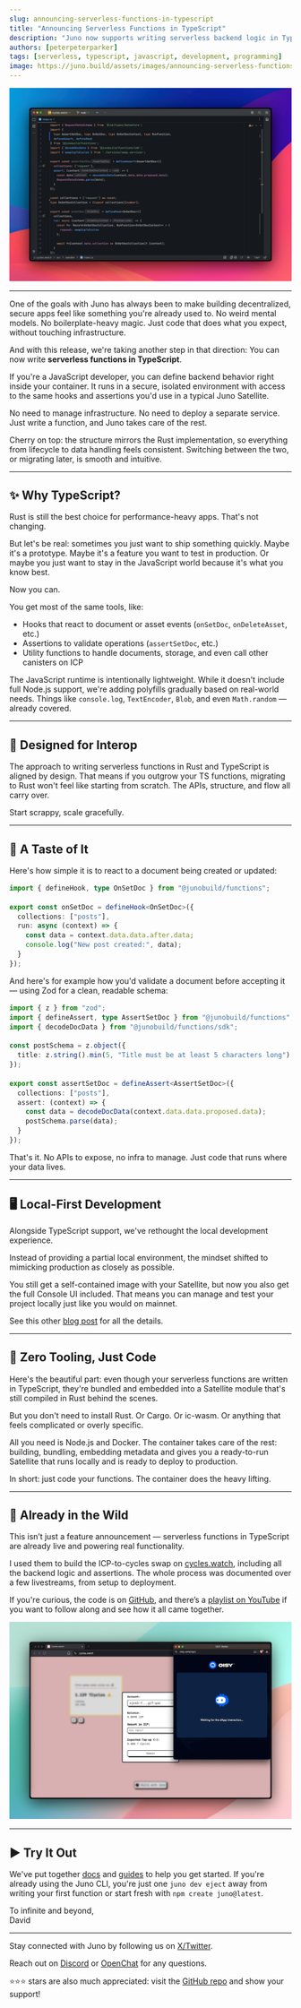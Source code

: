 ```yaml
---
slug: announcing-serverless-functions-in-typescript
title: "Announcing Serverless Functions in TypeScript"
description: "Juno now supports writing serverless backend logic in TypeScript. Define hooks and assertions in the language you already use, without deploying separate infrastructure."
authors: [peterpeterparker]
tags: [serverless, typescript, javascript, development, programming]
image: https://juno.build/assets/images/announcing-serverless-functions-in-typescript-0c3a8c1d217b5d622a7f52e6364716f8.png
---
```


![](announcing-serverless-functions-in-typescript.png)

---

One of the goals with Juno has always been to make building decentralized, secure apps feel like something you're already used to. No weird mental models. No boilerplate-heavy magic. Just code that does what you expect, without touching infrastructure.

And with this release, we're taking another step in that direction:
You can now write **serverless functions in TypeScript**.

If you're a JavaScript developer, you can define backend behavior right inside your container. It runs in a secure, isolated environment with access to the same hooks and assertions you'd use in a typical Juno Satellite.

No need to manage infrastructure. No need to deploy a separate service. Just write a function, and Juno takes care of the rest.

Cherry on top: the structure mirrors the Rust implementation, so everything from lifecycle to data handling feels consistent. Switching between the two, or migrating later, is smooth and intuitive.

---

## ✨ Why TypeScript?

Rust is still the best choice for performance-heavy apps. That's not changing.

But let's be real: sometimes you just want to ship something quickly. Maybe it's a prototype. Maybe it's a feature you want to test in production. Or maybe you just want to stay in the JavaScript world because it's what you know best.

Now you can.

You get most of the same tools, like:

- Hooks that react to document or asset events (`onSetDoc`, `onDeleteAsset`, etc.)
- Assertions to validate operations (`assertSetDoc`, etc.)
- Utility functions to handle documents, storage, and even call other canisters on ICP

The JavaScript runtime is intentionally lightweight. While it doesn't include full Node.js support, we're adding polyfills gradually based on real-world needs. Things like `console.log`, `TextEncoder`, `Blob`, and even `Math.random` — already covered.

---

## 🔁 Designed for Interop

The approach to writing serverless functions in Rust and TypeScript is aligned by design. That means if you outgrow your TS functions, migrating to Rust won't feel like starting from scratch. The APIs, structure, and flow all carry over.

Start scrappy, scale gracefully.

---

## 👀 A Taste of It

Here's how simple it is to react to a document being created or updated:

```typescript
import { defineHook, type OnSetDoc } from "@junobuild/functions";

export const onSetDoc = defineHook<OnSetDoc>({
  collections: ["posts"],
  run: async (context) => {
    const data = context.data.data.after.data;
    console.log("New post created:", data);
  }
});
```

And here's for example how you'd validate a document before accepting it — using Zod for a clean, readable schema:

```typescript
import { z } from "zod";
import { defineAssert, type AssertSetDoc } from "@junobuild/functions";
import { decodeDocData } from "@junobuild/functions/sdk";

const postSchema = z.object({
  title: z.string().min(5, "Title must be at least 5 characters long")
});

export const assertSetDoc = defineAssert<AssertSetDoc>({
  collections: ["posts"],
  assert: (context) => {
    const data = decodeDocData(context.data.data.proposed.data);
    postSchema.parse(data);
  }
});
```

That's it. No APIs to expose, no infra to manage. Just code that runs where your data lives.

---

## 🖥️ Local-First Development

Alongside TypeScript support, we've rethought the local development experience.

Instead of providing a partial local environment, the mindset shifted to mimicking production as closely as possible.

You still get a self-contained image with your Satellite, but now you also get the full Console UI included. That means you can manage and test your project locally just like you would on mainnet.

See this other [blog post](/blog/a-production-like-local-dev-environment) for all the details.

---

## 🧰 Zero Tooling, Just Code

Here's the beautiful part: even though your serverless functions are written in TypeScript, they're bundled and embedded into a Satellite module that's still compiled in Rust behind the scenes.

But you don't need to install Rust. Or Cargo. Or ic-wasm. Or anything that feels complicated or overly specific.

All you need is Node.js and Docker. The container takes care of the rest: building, bundling, embedding metadata and gives you a ready-to-run Satellite that runs locally and is ready to deploy to production.

In short: just code your functions. The container does the heavy lifting.

---

## 📡 Already in the Wild

This isn’t just a feature announcement — serverless functions in TypeScript are already live and powering real functionality.

I used them to build the ICP-to-cycles swap on [cycles.watch](https://cycles.watch), including all the backend logic and assertions. The whole process was documented over a few livestreams, from setup to deployment.

If you're curious, the code is on [GitHub](https://github.com/peterpeterparker/cycles.watch/), and there’s a [playlist on YouTube](https://www.youtube.com/watch?v=dtcQVwh4wCA&list=PLfZci1pMwtjJsd0sacU1iWA1rPxhn8iV0) if you want to follow along and see how it all came together.

![A screenshot of cycles.watch that integrates with OISY and use serverless functions in TypeScript to swap ICP for cycles](cycles-dot-watch-serverless-functions.png)

---

## ▶️ Try It Out

We've put together [docs](/docs/build/functions/) and [guides](/docs/guides/typescript) to help you get started. If you're already using the Juno CLI, you're just one `juno dev eject` away from writing your first function or start fresh with `npm create juno@latest`.

To infinite and beyond,<br/>
David

---

Stay connected with Juno by following us on [X/Twitter](https://twitter.com/junobuild).

Reach out on [Discord](https://discord.gg/wHZ57Z2RAG) or [OpenChat](https://oc.app/community/vxgpi-nqaaa-aaaar-ar4lq-cai/?ref=xanzv-uaaaa-aaaaf-aneba-cai) for any questions.

⭐️⭐️⭐️ stars are also much appreciated: visit the [GitHub repo](https://github.com/junobuild/juno) and show your support!
